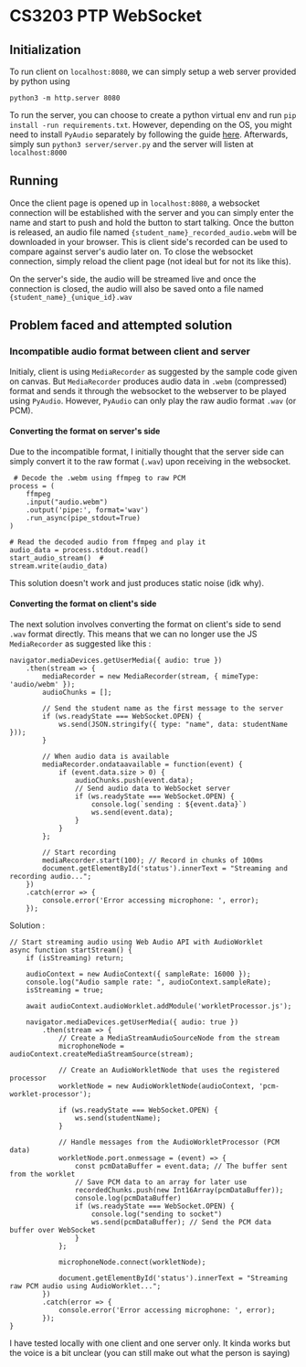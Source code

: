 # CS3203 PTP WebSocket

## Initialization
To run client on `localhost:8080`, we can simply setup a web server provided by python using

```
python3 -m http.server 8080
```

To run the server, you can choose to create a python virtual env and run `pip install -run requirements.txt`. However, depending on the OS, you might need to install `PyAudio` separately by following the guide [here](https://pypi.org/project/PyAudio/). Afterwards, simply sun `python3 server/server.py` and the server will listen at `localhost:8000`

## Running
Once the client page is opened up in `localhost:8080`, a websocket connection will be established with the server and you can simply enter the name and start to push and hold the button to start talking. Once the button is released, an audio file named `{student_name}_recorded_audio.webm` will be downloaded in your browser. This is client side's recorded can be used to compare against server's audio later on. To close the websocket connection, simply reload the client page (not ideal but for not its like this).

On the server's side, the audio will be streamed live and once the connection is closed, the audio will also be saved onto a file named `{student_name}_{unique_id}.wav`

## Problem faced and attempted solution
### Incompatible audio format between client and server
Initialy, client is using `MediaRecorder` as suggested by the sample code given on canvas. But `MediaRecorder` produces audio data in `.webm` (compressed) format and sends it through the websocket to the webserver to be played using `PyAudio`. However, `PyAudio` can only play the raw audio format `.wav` (or PCM). 

#### Converting the format on server's side
Due to the incompatible format, I initially thought that the server side can simply convert it to the raw format (`.wav`) upon receiving in the websocket.
```
 # Decode the .webm using ffmpeg to raw PCM
process = (
    ffmpeg
    .input("audio.webm")
    .output('pipe:', format='wav')
    .run_async(pipe_stdout=True)
)

# Read the decoded audio from ffmpeg and play it
audio_data = process.stdout.read()
start_audio_stream()  #
stream.write(audio_data)
```
This solution doesn't work and just produces static noise (idk why).

#### Converting the format on client's side
The next solution involves converting the format on client's side to send `.wav` format directly. This means that we can no longer use the JS `MediaRecorder` as suggested like this : 

```
navigator.mediaDevices.getUserMedia({ audio: true })
    .then(stream => {
        mediaRecorder = new MediaRecorder(stream, { mimeType: 'audio/webm' });
        audioChunks = [];

        // Send the student name as the first message to the server
        if (ws.readyState === WebSocket.OPEN) {
            ws.send(JSON.stringify({ type: "name", data: studentName }));
        }

        // When audio data is available
        mediaRecorder.ondataavailable = function(event) {
            if (event.data.size > 0) {
                audioChunks.push(event.data);
                // Send audio data to WebSocket server
                if (ws.readyState === WebSocket.OPEN) {
                    console.log(`sending : ${event.data}`)
                    ws.send(event.data);
                }
            }
        };

        // Start recording
        mediaRecorder.start(100); // Record in chunks of 100ms
        document.getElementById('status').innerText = "Streaming and recording audio...";
    })
    .catch(error => {
        console.error('Error accessing microphone: ', error);
    });
```

Solution  : 

```
// Start streaming audio using Web Audio API with AudioWorklet
async function startStream() {
    if (isStreaming) return;

    audioContext = new AudioContext({ sampleRate: 16000 });
    console.log("Audio sample rate: ", audioContext.sampleRate);
    isStreaming = true;

    await audioContext.audioWorklet.addModule('workletProcessor.js');

    navigator.mediaDevices.getUserMedia({ audio: true })
        .then(stream => {
            // Create a MediaStreamAudioSourceNode from the stream
            microphoneNode = audioContext.createMediaStreamSource(stream);

            // Create an AudioWorkletNode that uses the registered processor
            workletNode = new AudioWorkletNode(audioContext, 'pcm-worklet-processor');

            if (ws.readyState === WebSocket.OPEN) {
                ws.send(studentName);
            }

            // Handle messages from the AudioWorkletProcessor (PCM data)
            workletNode.port.onmessage = (event) => {
                const pcmDataBuffer = event.data; // The buffer sent from the worklet
                // Save PCM data to an array for later use
                recordedChunks.push(new Int16Array(pcmDataBuffer)); 
                console.log(pcmDataBuffer)
                if (ws.readyState === WebSocket.OPEN) {
                    console.log("sending to socket")
                    ws.send(pcmDataBuffer); // Send the PCM data buffer over WebSocket
                }
            };

            microphoneNode.connect(workletNode);

            document.getElementById('status').innerText = "Streaming raw PCM audio using AudioWorklet...";
        })
        .catch(error => {
            console.error('Error accessing microphone: ', error);
        });
}
```

I have tested locally with one client and one server only. It kinda works but the voice is a bit unclear (you can still make out what the person is saying)


